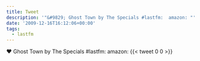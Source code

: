 ```yaml
---
title: Tweet
description: '"&#9829; Ghost Town by The Specials #lastfm:  amazon: "'
date: '2009-12-16T16:12:06+00:00'
tags:
  - lastfm
---
```

&#9829; Ghost Town by The Specials #lastfm:  amazon: 
      {{< tweet 0 0 >}}
    
